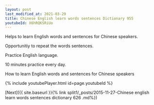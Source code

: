 ```yaml
---
layout: post
last_modified_at: 2021-03-29
title: Chinese English learn words sentences Dictionary 955 
youtubeId: X6hRQKSRiUo
---
```

 
 
Helps to learn English words and sentences for Chinese speakers.

Opportunitiy to repeat the words sentences. 

Practice English language. 
 
10 minutes practice every day. 
 
How to learn English words and sentences for Chinese speakers 
 
{% include youtubePlayer.html id=page.youtubeId %}
 
 
[Next]({{ site.baseurl }}{% link  split1/_posts/2015-11-27-Chinese english learn words sentences dictionary 626 .md%})
 
